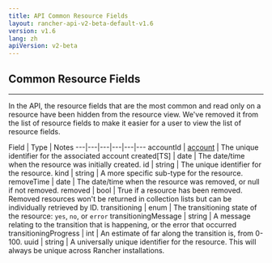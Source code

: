 ```yaml
---
title: API Common Resource Fields
layout: rancher-api-v2-beta-default-v1.6
version: v1.6
lang: zh
apiVersion: v2-beta
---
```


## Common Resource Fields
---

In the API, the resource fields that are the most common and read only on a resource have been hidden from the resource view. We've removed it from the list of resource fields to make it easier for a user to view the list of resource fields.


Field | Type |  Notes
---|---|---|---|---|---
accountId | [account]({{site.baseurl}}/rancher/{{page.version}}/{{page.lang}}/api/{{page.apiVersion}}/api-resources/account/) | The unique identifier for the associated account
created[TS] | date | The date/time when the resource was initially created.
id | string | The unique identifier for the resource.
kind | string | A more specific sub-type for the resource.
removeTime | date |  The date/time when the resource was removed, or null if not removed.
removed | bool |  True if a resource has been removed.  Removed resources won't be returned in collection lists but can be individually retrieved by ID.
transitioning | enum |  The transitioning state of the resource:  `yes`, `no`, or `error`
transitioningMessage | string |  A message relating to the transition that is happening, or the error that occurred
transitioningProgress | int |  An estimate of far along the transition is, from 0-100.
uuid | string |  A universally unique identifier for the resource.  This will always be unique across Rancher installations.
